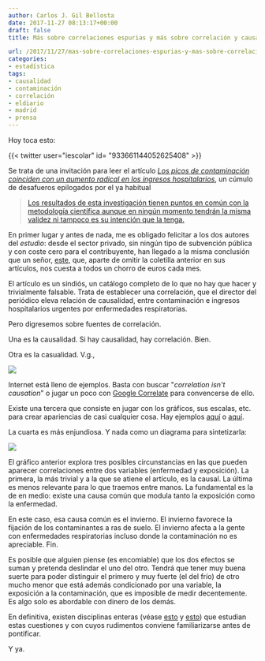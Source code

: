 ```yaml
---
author: Carlos J. Gil Bellosta
date: 2017-11-27 08:13:17+00:00
draft: false
title: Más sobre correlaciones espurias y más sobre correlación y causalidad

url: /2017/11/27/mas-sobre-correlaciones-espurias-y-mas-sobre-correlacion-y-causalidad/
categories:
- estadística
tags:
- causalidad
- contaminación
- correlación
- eldiario
- madrid
- prensa
---
```


Hoy toca esto:

{{< twitter user="iescolar" id= "933661144052625408" >}}

Se trata de una invitación para leer el artículo [_Los picos de contaminación coinciden con un aumento radical en los ingresos hospitalarios_](http://www.eldiario.es/madrid/alta-contaminacion-afecta-pulmones-Madrid_0_473502958.html), un cúmulo de desafueros epilogados por el ya habitual

>[Los resultados de esta investigación tienen puntos en común con la metodología científica aunque en ningún momento tendrán la misma validez ni tampoco es su intención que la tenga.](https://www.datanalytics.com/2016/02/05/los-resultados-de-esta-investigacion-tienen-puntos-en-comun-con-la-metodologia-cientifica-aunque-en-ningun-momento-tendran-la-misma-validez-ni-tampoco-es-su-intencion-que-la-tenga/)

En primer lugar y antes de nada, me es obligado felicitar a los dos autores del _estudio_: desde el sector privado, sin ningún tipo de subvención pública y con coste cero para el contribuyente, han llegado a la misma conclusión que un señor, [este](https://www.datanalytics.com/2017/10/03/vivir-del-ruido/), que, aparte de omitir la coletilla anterior en sus artículos, nos cuesta a todos un chorro de euros cada mes.

El artículo es un sindiós, un catálogo completo de lo que no hay que hacer y trivialmente falsable. Trata de establecer una correlación, que el director del periódico eleva relación de causalidad, entre contaminación e ingresos hospitalarios urgentes por enfermedades respiratorias.

Pero digresemos sobre fuentes de correlación.

Una es la causalidad. Si hay causalidad, hay correlación. Bien.

Otra es la casualidad. V.g.,

![](/wp-uploads/2017/11/correlation_causality_mountains.png)

Internet está lleno de ejemplos. Basta con buscar "_correlation isn't causation_" o jugar un poco con [Google Correlate](https://www.google.com/trends/correlate) para convencerse de ello.

Existe una tercera que consiste en jugar con los gráficos, sus escalas, etc. para crear apariencias de casi cualquier cosa. Hay ejemplos [aquí](https://www.datanalytics.com/2011/05/31/graficaca-en-el-ft/) o [aquí](https://www.datanalytics.com/2011/01/31/un-grafico-enganabobos/).

La cuarta es más enjundiosa. Y nada como un diagrama para sintetizarla:

![](/wp-uploads/2017/11/correlation_causation_common_cause.jpg)


El gráfico anterior explora tres posibles circunstancias en las que pueden aparecer correlaciones entre dos variables (enfermedad y exposición). La primera, la más trivial y a la que se atiene el artículo, es la causal. La última es menos relevante para lo que traemos entre manos. La fundamental es la de en medio: existe una causa común que modula tanto la exposición como la enfermedad.

En este caso, esa causa común es el invierno. El invierno favorece la fijación de los contaminantes a ras de suelo. El invierno afecta a la gente con enfermedades respiratorias incluso donde la contaminación no es apreciable. Fin.

Es posible que alguien piense (es encomiable) que los dos efectos se suman y pretenda deslindar el uno del otro. Tendrá que tener muy buena suerte para poder distinguir el primero y muy fuerte (el del frío) de otro mucho menor que está además condicionado por una variable, la exposición a la contaminación, que es imposible de medir decentemente. Es algo solo es abordable con dinero de los demás.

En definitiva, existen disciplinas enteras (véase [esto](https://www.datanalytics.com/2016/10/31/modelos-graficos-probabilisticos-en-coursera/) y [esto](https://www.datanalytics.com/2014/06/24/causalidad-a-la-pearl-y-el-operador-do/)) que estudian estas cuestiones y con cuyos rudimentos conviene familiarizarse antes de pontificar.

Y ya.